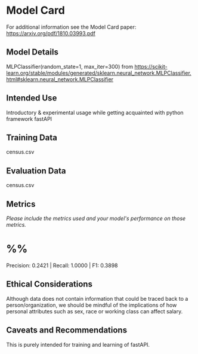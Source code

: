 # Model Card

For additional information see the Model Card paper: https://arxiv.org/pdf/1810.03993.pdf

## Model Details
MLPClassifier(random_state=1, max_iter=300)
from https://scikit-learn.org/stable/modules/generated/sklearn.neural_network.MLPClassifier.html#sklearn.neural_network.MLPClassifier

## Intended Use
Introductory & experimental usage while getting acquainted with python framework fastAPI

## Training Data
census.csv

## Evaluation Data
census.csv

## Metrics
_Please include the metrics used and your model's performance on those metrics._
# %%
Precision: 0.2421 | Recall: 1.0000 | F1: 0.3898

## Ethical Considerations
Although data does not contain information that could be traced back to a person/organization, we should be mindful of the implications of how personal attributes such as sex, race or working class can affect salary.

## Caveats and Recommendations
This is purely intended for training and learning of fastAPI. 
